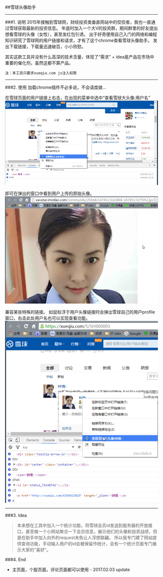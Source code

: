 ##雪球头像助手
***

###1. 说明
2015年接触到雪球网，财经投资类垂直网站中的佼佼者，我也一直通过雪球获取最新的投资信息。
年底时加入一个大V的投资群，期间群里的好友提出想看雪球的头像（女性），甚至发红包引诱。
出于好奇便用自己入门的网络和编程知识研究了雪球网的用户链接和请求，才有了这个chrome查看雪球头像助手。
发出下载链接，下载量迅速破百，小小欣慰。

其实这款工具并没有什么高深的技术含量，体现了“需求” + idea是产品在市场中重要的催化剂，虽然这都不算产品。

`注：本工具只要求xueqiu.com js注入权限`

***
###2. 使用
加载chrome插件不必多说，不会请度娘...

在雪球页面的用户链接上右击，在出现的菜单中选中“查看雪球大头像:用户名”
![Alt text](guide_01.png)

即可在弹出的窗口中看到用户上传的原始头像。
![Alt text](guide_02.png)

兼容某些特殊的链接。
如鼠标浮于用户头像链接时会弹出雪球自己的用户profile窗口，右击此处用户名也可以实现查看功能。
![Alt text](guide_03.png)

***
###3. Idea
>本来想在工具中加入一个统计功能，将雪球会员id发送到服务器的开放接口，甚至做一个小网站聚合一下会员信息，展示他们的头像和投资战绩，但是在助手中加入向外的request未免让人浮想联翩。
所以我专门建了网站提供查询功能，手动输入用户的id会被保留作统计，会有一个统计页面专门展示大家的“喜好”。

###4. End
+ 主页面，个股页面，评论页面都可以使用 - 2017.02.03 update
